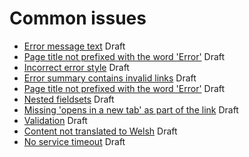 # Common issues

- [Error message text](https://github.com/hmrc/accessibility/blob/master/docs/common-issues/error-message.md) Draft
- [Page title not prefixed with the word 'Error'](https://github.com/hmrc/accessibility/blob/master/docs/common-issues/error-page-title.md) Draft
- [Incorrect error style](https://github.com/hmrc/accessibility/blob/master/docs/common-issues/error-styles.md) Draft
- [Error summary contains invalid links](https://github.com/hmrc/accessibility/blob/master/docs/common-issues/error-summary-links.md) Draft
- [Page title not prefixed with the word 'Error'](https://github.com/hmrc/accessibility/blob/master/docs/common-issues/error-page-title.md) Draft
- [Nested fieldsets](https://github.com/hmrc/accessibility/blob/master/docs/common-issues/nested-fieldsets.md) Draft
- [Missing 'opens in a new tab' as part of the link](https://github.com/hmrc/accessibility/blob/master/docs/common-issues/open-in-new-window-links.md) Draft
- [Validation](https://github.com/hmrc/accessibility/blob/master/docs/common-issues/validation.md) Draft
- [Content not translated to Welsh](https://github.com/hmrc/accessibility/blob/master/docs/common-issues/welsh-translations.md) Draft
- [No service timeout](https://github.com/hmrc/accessibility/blob/master/docs/common-issues/timeout-dialog.md) Draft
